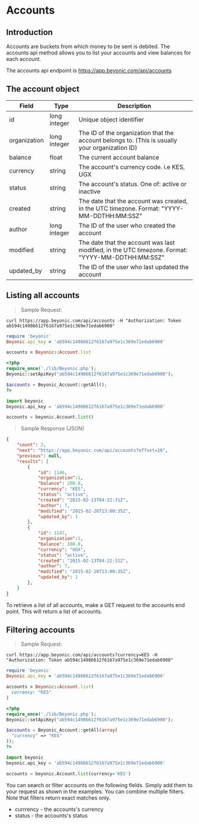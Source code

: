 # Accounts

## Introduction

Accounts are buckets from which money to be sent is debited. The accounts api method allows you to list your accounts and view balances for each account.

The accounts api endpoint is https://app.beyonic.com/api/accounts

## The account object

Field | Type | Description
----- | -----| ----
id | long integer | Unique object identifier
organization | long integer | The ID of the organization that the account belongs to. (This is usually your organization ID)
balance | float | The current account balance
currency | string | The account's currency code. i.e KES, UGX
status | string | The account's status. One of: active or inactive
created | string | The date that the account was created, in the UTC timezone. Format: "YYYY-MM-DDTHH:MM:SSZ"
author | long integer | The ID of the user who created the account
modified | string | The date that the account was last modified, in the UTC timezone. Format: "YYYY-MM-DDTHH:MM:SSZ"
updated_by | string | The ID of the user who last updated the account

## Listing all accounts

> Sample Request:

```shell
curl https://app.beyonic.com/api/accounts -H "Authorization: Token ab594c14986612f6167a975e1c369e71edab6900"
```

```ruby
require 'beyonic'
Beyonic.api_key = 'ab594c14986612f6167a975e1c369e71edab6900'

accounts = Beyonic::Account.list
```

```php
<?php
require_once('./lib/Beyonic.php');
Beyonic::setApiKey("ab594c14986612f6167a975e1c369e71edab6900");

$accounts = Beyonic_Account::getAll();
?>
```

```python
import beyonic
beyonic.api_key = 'ab594c14986612f6167a975e1c369e71edab6900'

accounts = beyonic.Account.list()

```

> Sample Response (JSON)

```json
{
    "count": 2,
    "next": "https://app.beyonic.com/api/accounts?offset=10",
    "previous": null,
    "results": [
        {
            "id": 1146,
            "organization":1,
            "balance": 200.0,
            "currency": "KES",
            "status": "active",
            "created": "2015-02-13T04:22:31Z",
            "author": 7,
            "modified": "2015-02-26T13:00:35Z",
            "updated_by": 1
        },
        {
            "id": 1147,
            "organization":1,
            "balance": 100.0,
            "currency": "UGX",
            "status": "active",
            "created": "2015-02-13T04:22:31Z",
            "author": 7,
            "modified": "2015-02-26T13:00:35Z",
            "updated_by": 1
        },
    ]
}
```

To retrieve a list of all accounts, make a GET request to the accounts end point. This will return a list of accounts.

## Filtering accounts

> Sample Request:

```shell
curl https://app.beyonic.com/api/accounts?currency=KES -H "Authorization: Token ab594c14986612f6167a975e1c369e71edab6900"
```

```ruby
require 'beyonic'
Beyonic.api_key = 'ab594c14986612f6167a975e1c369e71edab6900'

accounts = Beyonic::Account.list(
  currency: "KES"
)
```

```php
<?php
require_once('./lib/Beyonic.php');
Beyonic::setApiKey("ab594c14986612f6167a975e1c369e71edab6900");

$accounts = Beyonic_Account::getAll(array(
  "currency" => "KES"
));
?>
```

```python
import beyonic
beyonic.api_key = 'ab594c14986612f6167a975e1c369e71edab6900'

accounts = beyonic.Account.list(currency='KES')

```

You can search or filter accounts on the following fields. Simply add them to your request as shown in the examples. You can combine multiple filters. Note that filters return exact matches only.

* currrency - the accounts's currency
* status - the accounts's status
